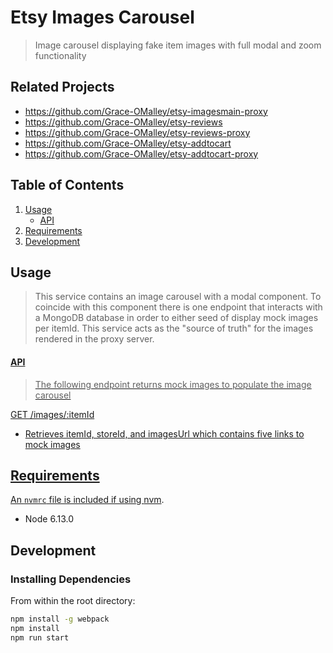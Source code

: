 # Etsy Images Carousel

> Image carousel displaying fake item images with full modal and zoom functionality

## Related Projects

  - https://github.com/Grace-OMalley/etsy-imagesmain-proxy
  - https://github.com/Grace-OMalley/etsy-reviews
  - https://github.com/Grace-OMalley/etsy-reviews-proxy
  - https://github.com/Grace-OMalley/etsy-addtocart
  - https://github.com/Grace-OMalley/etsy-addtocart-proxy

## Table of Contents

1. [Usage](#usage)
    - [API](#api)
2. [Requirements](#requirements)
3. [Development](#development)

## Usage

> This service contains an image carousel with a modal component. To coincide with this component there is one endpoint that interacts with a MongoDB database in order to either seed of display mock images per itemId. This service acts as the "source of truth" for the images rendered in the proxy server.

<a href="https://imgur.com/aWDJ1Aw" target="_blank">


#### API

> The following endpoint returns mock images to populate the image carousel

GET /images/:itemId
   - Retrieves itemId, storeId, and imagesUrl which contains five links to mock images

## Requirements

An `nvmrc` file is included if using [nvm](https://github.com/creationix/nvm).

- Node 6.13.0

## Development

### Installing Dependencies

From within the root directory:

```sh
npm install -g webpack
npm install
npm run start
```

